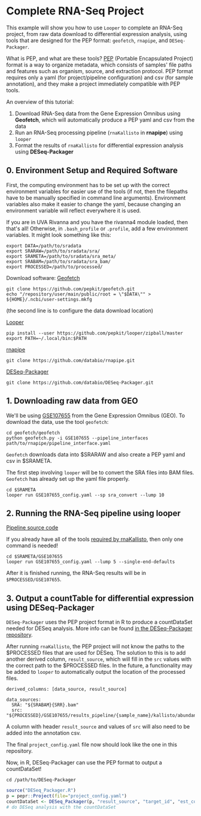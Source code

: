# Complete RNA-Seq Project

This example will show you how to use `Looper` to complete an RNA-Seq project, from raw data download to differential expression analysis, using tools that are designed for the PEP format: `geofetch`, `rnapipe`, and `DESeq-Packager`.

What is PEP, and what are these tools? [PEP](https://pepkit.github.io) (Portable Encapsulated Project) format is a way to organize metadata, which consists of samples' file paths and features such as organism, source, and extraction protocol. PEP format requires only a yaml (for project/pipeline configuration) and csv (for sample annotation), and they make a project immediately compatible with PEP tools. 

An overview of this tutorial:
1. Download RNA-Seq data from the Gene Expression Omnibus using __Geofetch__, which will automatically produce a PEP yaml and csv from the data
2. Run an RNA-Seq processing pipeline (`rnaKallisto` in __rnapipe__) using `looper`
3. Format the results of `rnaKallisto` for differential expression analysis using __DESeq-Packager__

## 0. Environment Setup and Required Software

First, the computing environment has to be set up with the correct environment variables for easier use of the tools (if not, then the filepaths have to be manually specified in command line arguments). Environment variables also make it easier to change the yaml, because changing an environment variable will reflect everywhere it is used.

If you are in UVA Rivanna and you have the rivanna4 module loaded, then that's all! Otherwise, in `.bash_profile` or `.profile`, add a few environment variables. It might look something like this:
```
export DATA=/path/to/sradata
export SRARAW=/path/to/sradata/sra/
export SRAMETA=/path/to/sradata/sra_meta/
export SRABAM=/path/to/sradata/sra_bam/
export PROCESSED=/path/to/processed/
```

Download software:
[Geofetch](https://github.com/pepkit/geofetch)
```
git clone https://github.com/pepkit/geofetch.git
echo "/repository/user/main/public/root = \"$DATA\"" > ${HOME}/.ncbi/user-settings.mkfg
```
(the second line is to configure the data download location)

[Looper](https://looper.readthedocs.io/en/latest/hello-world.html)
```
pip install --user https://github.com/pepkit/looper/zipball/master
export PATH=~/.local/bin:$PATH
```

[rnapipe](https://github.com/databio/rnapipe)
```
git clone https://github.com/databio/rnapipe.git
```

[DESeq-Packager](https://github.com/databio/deseq-packager)
```
git clone https://github.com/databio/DESeq-Packager.git
```

## 1. Downloading raw data from GEO

We'll be using [GSE107655](https://www.ncbi.nlm.nih.gov/geo/query/acc.cgi?acc=GSE107655) from the Gene Expression Omnibus (GEO). To download the data, use the tool `geofetch`:
```
cd geofetch/geofetch
python geofetch.py -i GSE107655 --pipeline_interfaces path/to/rnapipe/pipeline_interface.yaml
```
`Geofetch` downloads data into $SRARAW and also create a PEP yaml and csv in $SRAMETA.

The first step involving `looper` will be to convert the SRA files into BAM files. `Geofetch` has already set up the yaml file properly.
```
cd $SRAMETA
looper run GSE107655_config.yaml --sp sra_convert --lump 10
```

## 2. Running the RNA-Seq pipeline using looper

[Pipeline source code](https://github.com/databio/rnapipe)

If you already have all of the tools [required by rnaKallisto](https://github.com/databio/rnapipe/blob/master/src/rnaKallisto.yaml), then only one command is needed!
```
cd $SRAMETA/GSE107655
looper run GSE107655_config.yaml --lump 5 --single-end-defaults
```

After it is finished running, the RNA-Seq results will be in `$PROCESSED/GSE107655`.

## 3. Output a countTable for differential expression using DESeq-Packager

`DESeq-Packager` uses the PEP project format in R to produce a countDataSet needed for DESeq analysis. More info can be found [in the DESeq-Packager repository](https://github.com/databio/DESeq-Packager).

After running `rnaKallisto`, the PEP project will not know the paths to the $PROCESSED files that are used for DESeq. The solution to this is to add another derived column, `result_source`, which will fill in the `src` values with the correct path to the $PROCESSED files.  In the future, a functionality may be added to `looper` to automatically output the location of the processed files.
```
derived_columns: [data_source, result_source]

data_sources:
  SRA: "${SRABAM}{SRR}.bam"
  src: "${PROCESSED}/GSE107655/results_pipeline/{sample_name}/kallisto/abundance.tsv"
```
A column with header `result_source` and values of `src` will also need to be added into the annotation csv.

The final `project_config.yaml` file now should look like the one in this repository.

Now, in R, DESeq-Packager can use the PEP format to output a countDataSet!
```
cd /path/to/DESeq-Packager
```

```R
source("DESeq_Packager.R")
p = pepr::Project(file="project_config.yaml")
countDataSet <- DESeq_Packager(p, "result_source", "target_id", "est_counts")
# do DESeq analysis with the countDataSet
```
